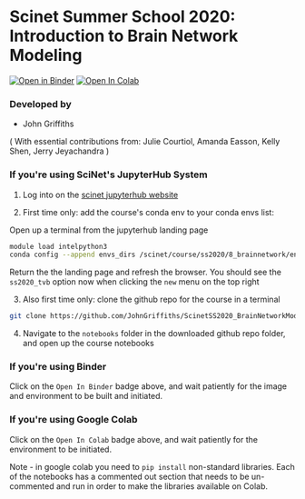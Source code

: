 # Scinet Summer School 2020: Introduction to Brain Network Modeling

[![Open in Binder](https://mybinder.org/badge_logo.svg)](https://mybinder.org/v2/gh/JohnGriffiths/ScinetSS2020_BrainNetworkModelling/master) [![Open In Colab](https://colab.research.google.com/assets/colab-badge.svg)](https://colab.research.google.com/github/JohnGriffiths/ScinetSS2020_BrainNetworkModelling/)


### Developed by
- John Griffiths

( With essential contributions from: Julie Courtiol, Amanda Easson, Kelly Shen, Jerry Jeyachandra )



### If you're using SciNet's JupyterHub System


1. Log into on the [scinet jupyterhub website](njupyter.scinet.utoronto.ca)

2. First time only: add the course's conda env to your conda envs list:

Open up a terminal from the jupyterhub landing page

```bash
module load intelpython3
conda config --append envs_dirs /scinet/course/ss2020/8_brainnetwork/env
```

Return the the landing page and refresh the browser. You should see the `ss2020_tvb` option now when clicking the `new` menu on the top right

3. Also first time only: clone the github repo for the course in a terminal

```bash
git clone https://github.com/JohnGriffiths/ScinetSS2020_BrainNetworkModelling
```

4. Navigate to the `notebooks` folder in the downloaded github repo folder, and open up the course notebooks 


### If you're using Binder

Click on the `Open In Binder` badge above, and wait patiently for the image and environment to be built and initiated. 


### If you're using Google Colab

Click on the `Open In Colab` badge above, and wait patiently for the environment to be initiated. 

Note - in google colab you need to `pip install` non-standard libraries. Each of the notebooks has a commented out section that needs to be un-commented and run in order to make the libraries available on Colab. 



